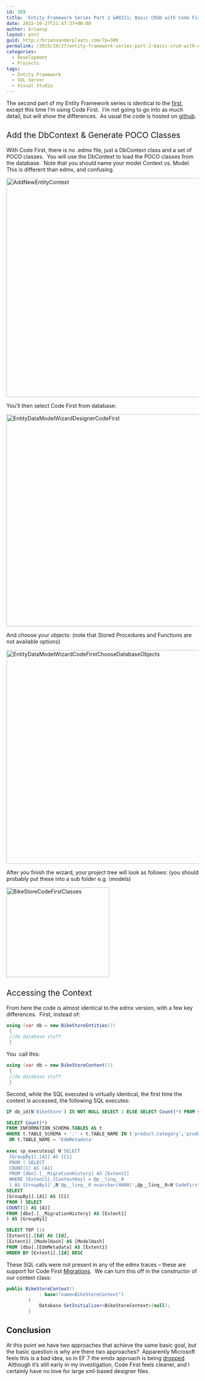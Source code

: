 ```yaml
---
id: 389
title: 'Entity Framework Series Part 2 &#8211; Basic CRUD with Code First'
date: 2015-10-27T21:47:37+00:00
author: brianvp
layout: post
guid: http://brianvanderplaats.com/?p=389
permalink: /2015/10/27/entity-framework-series-part-2-basic-crud-with-code-first/
categories:
  - Development
  - Projects
tags:
  - Entity Framework
  - SQL Server
  - Visual Studio
---
```

The second part of my Entity Framework series is identical to the [first](http://brianvanderplaats.com/2015/10/19/entity-framework-series-part-1-basic-crud-with-edmx/), except this time I&#8217;m using Code First.  I&#8217;m not going to go into as much detail, but will show the differences.  As usual the code is hosted on [github](https://github.com/brianvp/entityframework-examples/tree/master/CodeFirstBasicCRUD).

## <span style="font-weight: 400;">Add the DbContext & Generate POCO Classes</span>

With Code First, there is no .edmx file, just a DbContext class and a set of POCO classes.  You will use the DbContext to load the POCO classes from the database.  Note that you should name your model <descriptor>Context vs. <descriptor>Model.   This is different than edmx, and confusing.

[<img class="alignnone size-full wp-image-391" src="http://brianvanderplaats.com/wp-content/uploads/2015/10/AddNewEntityContext.png" alt="AddNewEntityContext" width="948" height="574" />](http://brianvanderplaats.com/wp-content/uploads/2015/10/AddNewEntityContext.png)

You&#8217;ll then select Code First from database:

[<img class="alignnone size-full wp-image-390" src="http://brianvanderplaats.com/wp-content/uploads/2015/10/EntityDataModelWizardDesignerCodeFirst.png" alt="EntityDataModelWizardDesignerCodeFirst" width="623" height="556" />](http://brianvanderplaats.com/wp-content/uploads/2015/10/EntityDataModelWizardDesignerCodeFirst.png)

And choose your objects: (note that Stored Procedures and Functions are not available options)

[<img class="alignnone size-full wp-image-392" src="http://brianvanderplaats.com/wp-content/uploads/2015/10/EntityDataModelWizardCodeFirstChooseDatabaseObjects.png" alt="EntityDataModelWizardCodeFirstChooseDatabaseObjects" width="624" height="560" />](http://brianvanderplaats.com/wp-content/uploads/2015/10/EntityDataModelWizardCodeFirstChooseDatabaseObjects.png)

After you finish the wizard, your project tree will look as follows: (you should probably put these into a sub folder e.g. \models)

[<img class="alignnone size-full wp-image-393" src="http://brianvanderplaats.com/wp-content/uploads/2015/10/BikeStoreCodeFirstClasses.png" alt="BikeStoreCodeFirstClasses" width="270" height="235" />](http://brianvanderplaats.com/wp-content/uploads/2015/10/BikeStoreCodeFirstClasses.png)

## <span style="font-weight: 400;">Accessing the Context</span>

From here the code is almost identical to the edmx version, with a few key differences.  First, instead of:

```csharp
using (var db = new BikeStoreEntities())
 {
 //do database stuff
 }

```

You  call this:

```csharp
using (var db = new BikeStoreContext())
 {
 //do database stuff
 }

```

Second, while the SQL executed is virtually identical, the first time the context is accessed, the following SQL executes:

```sql
IF db_id(N'BikeStore') IS NOT NULL SELECT 1 ELSE SELECT Count(*) FROM sys.databases WHERE [name]=N'BikeStore'

SELECT Count(*)
FROM INFORMATION_SCHEMA.TABLES AS t
WHERE t.TABLE_SCHEMA + '.' + t.TABLE_NAME IN ('product.Category','product.Model','product.Manufacturer','product.PartNumber','product.Status')
 OR t.TABLE_NAME = 'EdmMetadata'
 
exec sp_executesql N'SELECT 
 [GroupBy1].[A1] AS [C1]
 FROM ( SELECT 
 COUNT(1) AS [A1]
 FROM [dbo].[__MigrationHistory] AS [Extent1]
 WHERE [Extent1].[ContextKey] = @p__linq__0
 ) AS [GroupBy1]',N'@p__linq__0 nvarchar(4000)',@p__linq__0=N'CodeFirstBasicCRUD.BikeStoreContext'
SELECT
[GroupBy1].[A1] AS [C1]
FROM ( SELECT
COUNT(1) AS [A1]
FROM [dbo].[__MigrationHistory] AS [Extent1]
) AS [GroupBy1]

SELECT TOP (1)
[Extent1].[Id] AS [Id],
[Extent1].[ModelHash] AS [ModelHash]
FROM [dbo].[EdmMetadata] AS [Extent1]
ORDER BY [Extent1].[Id] DESC
```

These SQL calls were not present in any of the edmx traces &#8211; these are support for Code First [Migrations](https://msdn.microsoft.com/en-us/data/jj591621.aspx).  We can turn this off in the constructor of our context class:

```csharp
public BikeStoreContext()
            : base("name=BikeStoreContext")
        {
            Database.SetInitializer<BikeStoreContext>(null); 
        }
```

## Conclusion

At this point we have two approaches that achieve the same basic goal, but the basic question is why are there two approaches?  Apparently Microsoft feels this is a bad idea, so in EF 7 the emdx approach is being [dropped](http://blogs.msdn.com/b/adonet/archive/2014/10/21/ef7-what-does-code-first-only-really-mean.aspx).  Although it&#8217;s still early in my investigation, Code First feels cleaner, and I certainly have no love for large xml-based designer files.

&nbsp;

&nbsp;

&nbsp;